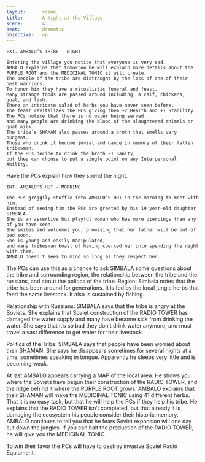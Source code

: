 ```yaml
---
layout:      scene
title:       A Night at the Village
scene:       4
beat:        dramatic
objective:   up
---
```



~~~
EXT. AMBALO’S TRIBE - NIGHT

Entering the village you notice that everyone is very sad.
AMBALO explains that tomorrow he will explain more details about the PURPLE ROOT and the MEDICINAL TONIC it will create.
The people of the tribe are distraught by the loss of one of their best warriors.
To honor him they have a ritualistic funeral and feast.
Many strange foods are passed around including; a calf, chickens, goat, and fish.
There an intricate salad of herbs you have never seen before.
The feast revitalizes the PCs giving them +2 Health and +1 Stability.
The PCs notice that there is no water being served,
and many people are drinking the blood of the slaughtered animals or goat milk.
The tribe’s SHAMAN also passes around a broth that smells very pungent.
Those who drink it become jovial and dance in memory of their fallen tribesman.
If the PCs decide to drink the broth -1 Sanity,
but they can choose to put a single point on any Interpersonal Ability.
~~~

Have the PCs explain how they spend the night.


~~~
INT. AMBALO’S HUT - MORNING

The PCs groggily shuffle into AMBALO’S HUT in the morning to meet with him.
Instead of seeing him the PCs are greeted by his 19 year-old daughter SIMBALA.
She is an assertive but playful woman who has more piercings than any of you have seen.
She smiles and welcomes you, promising that her father will be out of bed soon.
She is young and easily manipulated,
and many tribesman boast of having coerced her into spending the night with them.
AMBALO doesn’t seem to mind so long as they respect her.
~~~



The PCs can use this as a chance to ask SIMBALA some questions about the tribe and surrounding region,
the relationship between the tribe and the russians, and about the politics of the tribe.
Region: Simbala notes that the tribe has been around for generations.
It is fed by the local jungle herbs that feed the same livestock.
It also is sustained by fishing.

Relationship with Russians:
SIMBALA says that the tribe is angry at the Soviets.
She explains that Soviet construction of the RADIO TOWER has damaged the water supply and many have become sick from drinking the water.
She says that it’s so bad they don’t drink water anymore,
and must travel a vast difference to get water for their livestock.

Politics of the Tribe:
SIMBALA says that people have been worried about their SHAMAN.
She says he disappears sometimes for several nights at a time, sometimes speaking in tongue.
Apparently he sleeps very little and is becoming weak.


At last AMBALO appears carrying a MAP of the local area.
He shows you where the Soviets have begun their construction of the RADIO TOWER,
and the ridge behind it where the PURPLE ROOT grows.
AMBALO explains that their SHAMAN will make the MEDICINAL TONIC using 41 different herbs.
That it is no easy task, but that he will help the PCs if they help his tribe.
He explains that the RADIO TOWER isn’t completed,
but that already it is damaging the ecosystem his people consider their historic memory.
AMBALO continues to tell you that he fears Soviet expansion will one day cut down the jungles.
If you can halt the production of the RADIO TOWER, he will give you the MEDICINAL TONIC.

To win their favor the PCs will have to destroy invasive Soviet Radio Equipment.



